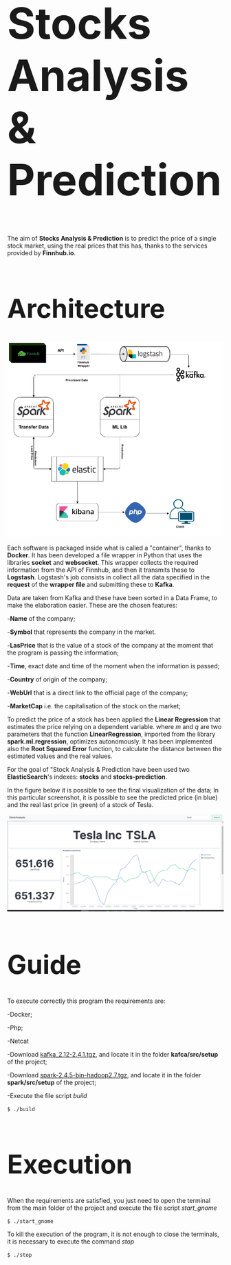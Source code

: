 <h1 style="font-size:100px">Stocks Analysis & Prediction</h1>

The aim of **Stocks Analysis \& Prediction** is to predict the price of a single stock market, using the real prices that this has, thanks to the services provided by **Finnhub.io**.

<h1 style="font-size:60px">Architecture</h1>

![alt text](doc/diagram.png?raw=true)

Each software is packaged inside what is called a "container", thanks to **Docker**.
It has been developed a file wrapper in Python that uses the libraries **socket** and **websocket**. This wrapper collects the required information from the API of Finnhub, and then it transmits these to **Logstash**.
Logstash's job consists in collect all the data specified in the **request** of the **wrapper file** and submitting these to **Kafka**.

Data are taken from Kafka and these have been sorted in a Data Frame, to make the elaboration easier. These are the chosen features:

-**Name** of the company;

-**Symbol** that represents the company in the market.

-**LasPrice** that is the value of a stock of the company at the moment that the program is passing the information;

-**Time**, exact date and time of the moment when the information is passed;

-**Country** of origin of the company;

-**WebUrl** that is a direct link to the official page of the company;

-**MarketCap** i.e. the capitalisation of the stock on the market;

To predict the price of a stock has been applied the **Linear Regression** that estimates the price relying on a dependent variable.
where $m$ and $q$ are two parameters that the function **LinearRegression**, imported from the library **spark.ml.regression**, optimizes autonomously.
It has been implemented also the **Root Squared Error** function, to calculate the distance between the estimated values and the real values.

For the goal of "Stock Analysis \& Prediction have been used two **ElasticSearch**'s indexes: **stocks** and **stocks-prediction**.

In the figure below it is possible to see the final visualization of the data; In this particular screenshot, it is possible to see the predicted price (in blue) and the real last price (in green) of a stock of Tesla. 

![alt text](doc/Screenshot_dashboard.png?raw=true)

<h1 style="font-size:60px">Guide</h1>

To execute correctly this program the requirements are:

-Docker;

-Php;

-Netcat

-Download [kafka_2.12-2.4.1.tgz](https://drive.google.com/file/d/1MPFeLHL2rLuKNHaG-LnMnCfV5JXyXOQc/view?usp=sharing), and locate it in the folder **kafca/src/setup** of the project;

-Download [spark-2.4.5-bin-hadoop2.7.tgz](https://drive.google.com/file/d/18PQVf31rMsvkLAEDDkYlyc6pLEb1pvMR/view?usp=sharing), and locate it in the folder **spark/src/setup** of the project;

-Execute the file script *build* 

    $ ./build

<h1 style="font-size:60px">Execution</h1>

When the requirements are satisfied, you just need to open the terminal from the main folder of the project and execute the file script *start_gnome*

    $ ./start_gnome

To kill the execution of the program, it is not enough to close the terminals, it is necessary to execute the command *stop*

    $ ./stop
